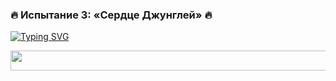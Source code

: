 ### 🔥 Испытание 3: «Сердце Джунглей» 🔥

[![Typing SVG](https://readme-typing-svg.herokuapp.com?color=%2336BCF7&lines=Мой+любимый+SQL)](https://git.io/typing-svg)

<img src="https://pa1.narvii.com/7446/9f8a6f798ba73c14efc81d374004d266739c4909r1-400-50_hq.gif" height="32" width="1000"> 
